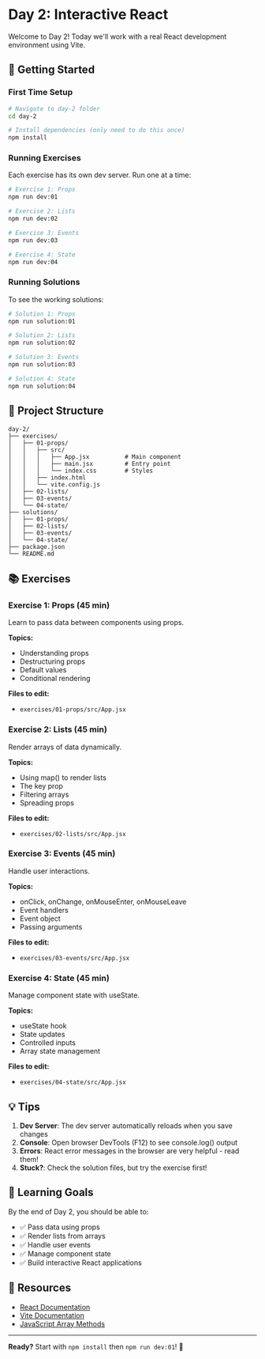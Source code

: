 # Day 2: Interactive React

Welcome to Day 2! Today we'll work with a real React development environment using Vite.

## 🚀 Getting Started

### First Time Setup

```bash
# Navigate to day-2 folder
cd day-2

# Install dependencies (only need to do this once)
npm install
```

### Running Exercises

Each exercise has its own dev server. Run one at a time:

```bash
# Exercise 1: Props
npm run dev:01

# Exercise 2: Lists
npm run dev:02

# Exercise 3: Events
npm run dev:03

# Exercise 4: State
npm run dev:04
```

### Running Solutions

To see the working solutions:

```bash
# Solution 1: Props
npm run solution:01

# Solution 2: Lists
npm run solution:02

# Solution 3: Events
npm run solution:03

# Solution 4: State
npm run solution:04
```

## 📁 Project Structure

```
day-2/
├── exercises/
│   ├── 01-props/
│   │   ├── src/
│   │   │   ├── App.jsx          # Main component
│   │   │   ├── main.jsx         # Entry point
│   │   │   └── index.css        # Styles
│   │   ├── index.html
│   │   └── vite.config.js
│   ├── 02-lists/
│   ├── 03-events/
│   └── 04-state/
├── solutions/
│   ├── 01-props/
│   ├── 02-lists/
│   ├── 03-events/
│   └── 04-state/
├── package.json
└── README.md
```

## 📚 Exercises

### Exercise 1: Props (45 min)

Learn to pass data between components using props.

**Topics:**

- Understanding props
- Destructuring props
- Default values
- Conditional rendering

**Files to edit:**

- `exercises/01-props/src/App.jsx`

### Exercise 2: Lists (45 min)

Render arrays of data dynamically.

**Topics:**

- Using map() to render lists
- The key prop
- Filtering arrays
- Spreading props

**Files to edit:**

- `exercises/02-lists/src/App.jsx`

### Exercise 3: Events (45 min)

Handle user interactions.

**Topics:**

- onClick, onChange, onMouseEnter, onMouseLeave
- Event handlers
- Event object
- Passing arguments

**Files to edit:**

- `exercises/03-events/src/App.jsx`

### Exercise 4: State (45 min)

Manage component state with useState.

**Topics:**

- useState hook
- State updates
- Controlled inputs
- Array state management

**Files to edit:**

- `exercises/04-state/src/App.jsx`

## 💡 Tips

1. **Dev Server**: The dev server automatically reloads when you save changes
2. **Console**: Open browser DevTools (F12) to see console.log() output
3. **Errors**: React error messages in the browser are very helpful - read them!
4. **Stuck?**: Check the solution files, but try the exercise first!

## 🎯 Learning Goals

By the end of Day 2, you should be able to:

- ✅ Pass data using props
- ✅ Render lists from arrays
- ✅ Handle user events
- ✅ Manage component state
- ✅ Build interactive React applications

## 🔗 Resources

- [React Documentation](https://react.dev)
- [Vite Documentation](https://vitejs.dev)
- [JavaScript Array Methods](https://developer.mozilla.org/en-US/docs/Web/JavaScript/Reference/Global_Objects/Array)

---

**Ready?** Start with `npm install` then `npm run dev:01`! 🚀
